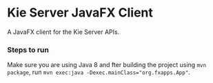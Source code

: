 # Kie Server JavaFX Client

A JavaFX client for the Kie Server APIs.

### Steps to run

Make sure you are using Java 8  and fter building the project using `mvn package`, run `mvn exec:java -Dexec.mainClass="org.fxapps.App"`.
